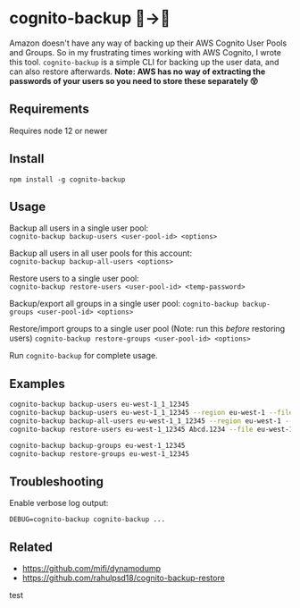 # cognito-backup 👫→💾
Amazon doesn't have any way of backing up their AWS Cognito User Pools and Groups.
So in my frustrating times working with AWS Cognito, I wrote this tool. `cognito-backup` is a simple CLI for backing up the user data, and can also restore afterwards. <b>Note: AWS has no way of extracting the passwords of your users so you need to store these separately 😵</b>

## Requirements

Requires node 12 or newer

## Install
```
npm install -g cognito-backup
```

## Usage
Backup all users in a single user pool:  
`cognito-backup backup-users <user-pool-id> <options>`

Backup all users in all user pools for this account:  
`cognito-backup backup-all-users <options>`

Restore users to a single user pool:   
`cognito-backup restore-users <user-pool-id> <temp-password>`

Backup/export all groups in a single user pool:
`cognito-backup backup-groups <user-pool-id> <options>`

Restore/import groups to a single user pool (Note: run this *before* restoring users)
`cognito-backup restore-groups <user-pool-id> <options>`

Run `cognito-backup` for complete usage.

## Examples

```bash
cognito-backup backup-users eu-west-1_1_12345
cognito-backup backup-users eu-west-1_1_12345 --region eu-west-1 --file mypool.json
cognito-backup backup-all-users eu-west-1_1_12345 --region eu-west-1 --dir output
cognito-backup restore-users eu-west-1_12345 Abcd.1234 --file eu-west-1_12345.json

cognito-backup backup-groups eu-west-1_12345
cognito-backup restore-groups eu-west-1_12345
```

## Troubleshooting

Enable verbose log output:
```
DEBUG=cognito-backup cognito-backup ...
```

## Related

- https://github.com/mifi/dynamodump
- https://github.com/rahulpsd18/cognito-backup-restore

test
